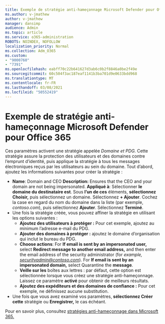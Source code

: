 ```yaml
---
title: Exemple de stratégie anti-hameçonnage Microsoft Defender pour Office 365
ms.author: v-jmathew
author: v-jmathew
manager: dansimp
audience: Admin
ms.topic: article
ms.service: o365-administration
ROBOTS: NOINDEX, NOFOLLOW
localization_priority: Normal
ms.collection: Adm_O365
ms.custom:
- "9000760"
- "7391"
ms.openlocfilehash: eabff70c22b641627d3ab6c0b2f8846a0be2f49e
ms.sourcegitcommit: 60c504f3ac187eaf1141b3ba701d9e0633bdd968
ms.translationtype: MT
ms.contentlocale: fr-FR
ms.lasthandoff: 03/08/2021
ms.locfileid: "50552419"
---
```

# <a name="example-microsoft-defender-for-office-365-anti-phishing-policy"></a>Exemple de stratégie anti-hameçonnage Microsoft Defender pour Office 365

Ces paramètres activent une stratégie appelée *Domaine et PDG.* Cette stratégie assure la protection des utilisateurs et des domaines contre l’emprunt d’identité, puis applique la stratégie à tous les messages électroniques reçus par les utilisateurs au sein du domaine. Tout d’abord, ajoutez les informations suivantes pour créer la stratégie :

- **Name**: Domain and CEO **Description:** Ensures that the CEO and your domain are not being impersonated.
  **Appliqué à**: Sélectionner **le domaine du destinataire est**. Sous **l’un de ces** éléments, **sélectionnez Choisir,** puis sélectionnez un domaine. Sélectionnez **+ Ajouter**. Cochez la case en regard du nom du domaine dans la liste (par exemple, *contoso.com*), puis sélectionnez **Ajouter**. Sélectionnez **Terminé**.
- Une fois la stratégie créée, vous pouvez affiner la stratégie en utilisant les options suivantes :
  - **Ajoutez des utilisateurs à protéger :** Pour cet exemple, ajoutez au minimum l’adresse e-mail du PDG.
  - **Ajouter des domaines à protéger :** ajoutez le domaine d’organisation qui inclut le bureau du PDG.
  - **Choose actions**: For **If email is sent by an impersonated user,** select **Redirect message to another email address,** and then enter the email address of the security administrator (for *example, securityadmin@contoso.com*). For **If email is sent by an impersonated domain,** select Quarantine the **message**.
  - **Veille sur les** boîtes aux lettres : par défaut, cette option est sélectionnée lorsque vous créez une stratégie anti-hameçonnage. Laissez ce paramètre **activé** pour obtenir de meilleurs résultats.
  - **Ajoutez des expéditeurs et des domaines de confiance :** Pour cet exemple, ne définissez aucune substitution.
- Une fois que vous avez examiné vos paramètres, **sélectionnez Créer cette** stratégie ou **Enregistrer,** le cas échéant.

Pour en savoir plus, consultez [stratégies anti-hameçonnage dans Microsoft 365.](https://go.microsoft.com/fwlink/?linkid=2092235)
